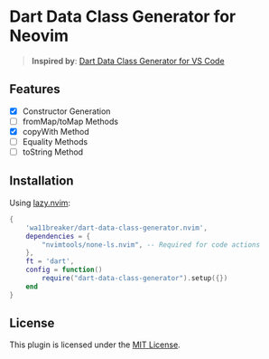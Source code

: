 # Dart Data Class Generator for Neovim

> **Inspired by**: [Dart Data Class Generator for VS Code](https://marketplace.visualstudio.com/items?itemName=dotup.dart-data-class-generator)

## Features

- [x] Constructor Generation
- [ ] fromMap/toMap Methods
- [x] copyWith Method
- [ ] Equality Methods
- [ ] toString Method

## Installation

Using [lazy.nvim](https://github.com/folke/lazy.nvim):

```lua
{
    'wa11breaker/dart-data-class-generator.nvim',
    dependencies = {
        "nvimtools/none-ls.nvim", -- Required for code actions
    },
    ft = 'dart',
    config = function()
        require("dart-data-class-generator").setup({})
    end
}
```

## License

This plugin is licensed under the [MIT License](LICENSE).
